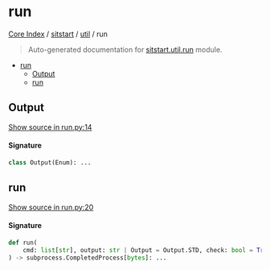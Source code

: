 # run

[Core Index](../../README.md#core-index) / [sitstart](../index.md#sitstart) / [util](./index.md#util) / run

> Auto-generated documentation for [sitstart.util.run](../../../python/sitstart/util/run.py) module.

- [run](#run)
  - [Output](#output)
  - [run](#run-1)

## Output

[Show source in run.py:14](../../../python/sitstart/util/run.py#L14)

#### Signature

```python
class Output(Enum): ...
```



## run

[Show source in run.py:20](../../../python/sitstart/util/run.py#L20)

#### Signature

```python
def run(
    cmd: list[str], output: str | Output = Output.STD, check: bool = True, **kwargs: Any
) -> subprocess.CompletedProcess[bytes]: ...
```
